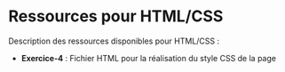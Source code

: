 # Ressources pour HTML/CSS

Description des ressources disponibles pour HTML/CSS :

+ **Exercice-4** : Fichier HTML pour la réalisation du style CSS de la page
